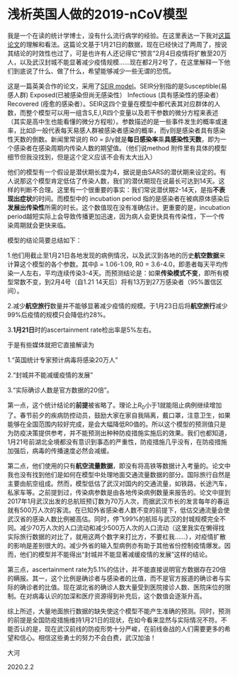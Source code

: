 
# 浅析英国人做的2019-nCoV模型

我是一个在读的统计学博士，没有什么流行病学的经验。在这里表达一下我对[这篇论文](https://www.medrxiv.org/content/10.1101/2020.01.23.20018549v1.full.pdf)的理解和看法。这篇论文基于1月21日的数据，现在已经快过了两周了，按说其结论的时效性也过了，可是也许有人还记得它“预言”2月4日疫情将扩散至20万人，以及武汉封城不能显著减少疫情规模……现在都2月2号了，在这里解释一下他们到底说了什么、做了什么，希望能够减少一些无谓的恐慌。

这是一篇英美合作的论文，采用了[SEIR model](https://institutefordiseasemodeling.github.io/Documentation/general/model-seir.html)。SEIR分别指的是Susceptible(易感人群) Exposed(已被感染但尚无感染性） Infectious (具有感染性的感染者） Recovered (痊愈的感染者）。SEIR这四个变量在模型中都代表其对应群体的人数，而整个模型可以用一组含S,E,I,R四个变量以及若干参数的微分方程来表述（其实是高中生也能看懂的微分方程啦）。参数描述的是一些事件发生的概率或速率，比如β一般代表每天易感人群被感染者感染的概率，而γ则是感染者具有感染性天数的倒数。新闻里常说的 R0 = β/γ就是**每日感染率**乘**具感染性天数**，即为一个感染者在感染周期内传染人数的期望值。（他们说method 附件里有具体的模型细节但我没找到，但是这个定义应该不会有太大出入）

他们的模型有一个假设是潜伏期长度为4，据说是由SARS的潜伏期来设定的。有人说那这个模型肯定低估了传染人数，我们的潜伏期现在说最长可达到14天。这样的判断不合理。这里有一个很重要的事实：我们常说潜伏期2-14天，是指**不表现出症状**的时间。而模型中的 incubation period 指的是感染者在被病原体感染后**发展出传染性**所需的时长。这个数值现在没有准确估计。更重要的是，incubation period越短实际上会导致传播更加迅速，因为病人会更快具有传染性，下一个传染周期就会更快来临。


模型的结论简要总结如下：

1.他们用截止至1月21日各地发现的病例情况，以及武汉到各地的历史**航空数据**来计算这个模型的各个参数。其中β = 1.06-1.09, R0 = 3.6-4.0，即患者每天平均传染一人左右，平均连续传染3-4天。而预测结论是：如果**传染模式不变**，即所有模型常数不变，到2月4号（自1.21 14天后）将有13万到27万感染者（95%置信区间）。

2.减少**航空旅行**数量并不能够显著减少疫情的规模。于1月23日后将**航空旅行**减少99%后疫情的规模只会降低约28%。

3.**1月21日**时的ascertainment rate检出率是5%左右。

于是有些媒体就把它直接解读为

1.“英国统计专家预计病毒将感染20万人”

2.“封城并不能减缓疫情的发展”

3.“实际确诊人数是官方数据的20倍”。



第一点，这个统计结论的**前提**被省略了。理论上$R_0$小于1就能阻止病例继续增加了。春节前夕的疾病防控动员，鼓励大家在家自我隔离，戴口罩，注意卫生，如果能够在全国范围内较好完成，是会大幅降低R0值的。所以这个模型的预测值只是为防疫决策提供参考，并不能预测出种种防疫措施实施后的效果。我们也都知道，1月21号前湖北全境都没有意识到事态的严重性，防疫措施几乎没有，在防疫措施加强后，病毒的传播速度必然会减缓。

第二点，他们使用的只有**航空流量数据**，即没有将高铁等数据计入考量的。论文中我也没有找到他们是如何在模型中处理地面交通流量数据的部分。国际旅行自然是主要由航空组成。然而，模型低估了武汉对国内的交通流量，如铁路，长途汽车，私家车等。之前提到过，传染病参数是由各地传染病例数量来报告的。论文中提到2017年1月武汉出发的总航班预订数为70万人次，而据武汉市长的发言每年的春运就有500万人次的客流。在已知外省感染者人数不变的前提下，低估交通流量会使武汉省的感染人数比例被高估。同时，停飞99%的航班与武汉的封城规模完全不同。减少70万人次的人口流动和减少500万人次的人口流动（这里我实在懒得找实际旅行数据的对比了，就用这两个数字来打比方，不要杠我……），对疫情扩散的影响是差别很大的。减少外省的输入型病例亦有助于其他省份控制疫情爆发。因而，他们的模型并不能得出“封城并不能显著减缓疫情的发展”这样的结论。

第三点，ascertainment rate为5.1%的估计，并不能直接说明官方数据存在20倍的瞒报。其一，这个比例是确诊者与感染者的比值，而不是官方报道的确诊者与实际的确诊者的比值。现在湖北省的确诊人数大量受到医院接诊人数、医院床位的限制。在对病毒认识的加深和医疗资源得到补充后，这个数值会逐渐升高。

综上所述，大量地面旅行数据的缺失使这个模型不能产生准确的预测。同时，预测的前提是全国防疫措施维持1月21日的现状，在如今看来显然与实际情况不符。不能否认的是，现在武汉前线的防疫形势十分严峻，在前线奋战的人们需要更多的希望和信心。相信这些勇士的努力不会白费，武汉加油！


大河

2020.2.2

